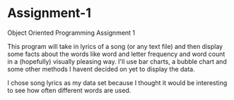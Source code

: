 # Assignment-1
Object Oriented Programming Assignment 1

This program will take in lyrics of a song (or any text file) and then display some facts about the words like word and letter frequency and word count in a (hopefully) visually pleasing way.
I'll use bar charts, a bubble chart and some other methods I havent decided on yet to display the data.

I chose song lyrics as my data set because I thought it would be interesting to see how often different words are used.
